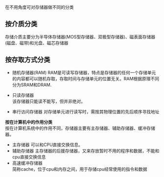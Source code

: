 在不用角度可对存储器做不同的分类

## 按介质分类
存储介质主要分为半导体存储器(MOS型存储器、双极型存储器)、磁表面存储器(磁盘、磁带)和光盘、磁芯存储器

## 按存取方式分类
- 随机存储器(RAM)
RAM是可读写存储器，特点是存储器的任何一个存储单元的内容都可以随机存取，存取时间与存储单元的位置无关。RAM根据原理不同分为SRAM和DRAM.
- 只读存储器  
该存储器只能读不能写，但并非绝对。 

- 串行访问存储器
对存储单元进行读写时，需按其物理位置的先后顺序寻找地址

**按在计算机中的作用分类**  
按在计算机系统中的作用不同，存储器主要有主存储器、辅助存储器、缓冲存储器。 
- 主存储器
可以和CPU直接交换信息。
- 辅助存储器
主存储器的后援存储器，又来存放暂时不用的程序和数据，不能和cpu直接交换信息
- 高速缓冲存储器  
简称cache，位于cpu和内存之间，用于存储cpu经常使用的指令和数据

